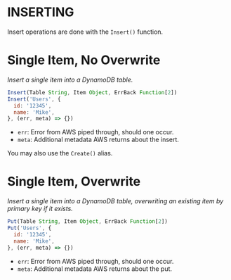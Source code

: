 # INSERTING

Insert operations are done with the `Insert()` function.

# Single Item, No Overwrite

_Insert a single item into a DynamoDB table._

```js
Insert(Table String, Item Object, ErrBack Function[2])
Insert('Users', {
  id: '12345',
  name: 'Mike',
}, (err, meta) => {})
```

- `err`: Error from AWS piped through, should one occur.
- `meta`: Additional metadata AWS returns about the insert.

You may also use the `Create()` alias.

# Single Item, Overwrite

_Insert a single item into a DynamoDB table, overwriting an existing item by primary key if it exists._

```js
Put(Table String, Item Object, ErrBack Function[2])
Put('Users', {
  id: '12345',
  name: 'Mike',
}, (err, meta) => {})
```

- `err`: Error from AWS piped through, should one occur.
- `meta`: Additional metadata AWS returns about the put.